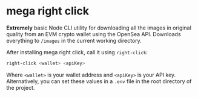 # mega right click

**Extremely** basic Node CLI utility for downloading all the images in original quality from an EVM crypto wallet using the OpenSea API. Downloads everything to `/images` in the current working directory.

After installing mega right click, call it using `right-click`:

```bash
right-click <wallet> <apiKey>
```

Where `<wallet>` is your wallet address and `<apiKey>` is your API key. Alternatively, you can set these values in a `.env` file in the root directory of the project.